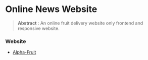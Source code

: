# Online News Website

> **Abstract** : An online fruit delivery website only frontend and responsive website.

### Website
- [Alpha-Fruit](https://moinmn.github.io/alpha-fruit)

